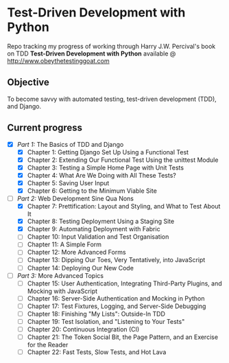 Test-Driven Development with Python
===================================
Repo tracking my progress of working through Harry J.W. Percival's book on TDD
 __Test-Driven Development with Python__ available @ http://www.obeythetestinggoat.com

## Objective
To become savvy with automated testing, test-driven development (TDD), and Django.

## Current progress
- [x] *Part 1:* The Basics of TDD and Django
  - [x] Chapter 1: Getting Django Set Up Using a Functional Test
  - [x] Chapter 2: Extending Our Functional Test Using the unittest Module
  - [x] Chapter 3: Testing a Simple Home Page with Unit Tests
  - [x] Chapter 4: What Are We Doing with All These Tests?
  - [x] Chapter 5: Saving User Input
  - [x] Chapter 6: Getting to the Minimum Viable Site

- [ ] *Part 2:* Web Development Sine Qua Nons
  - [x] Chapter 7: Prettification: Layout and Styling, and What to Test About It
  - [x] Chapter 8: Testing Deployment Using a Staging Site
  - [x] Chapter 9: Automating Deployment with Fabric
  - [ ] Chapter 10: Input Validation and Test Organisation
  - [ ] Chapter 11: A Simple Form
  - [ ] Chapter 12: More Advanced Forms
  - [ ] Chapter 13: Dipping Our Toes, Very Tentatively, into JavaScript
  - [ ] Chapter 14: Deploying Our New Code

- [ ] *Part 3:* More Advanced Topics
  - [ ] Chapter 15: User Authentication, Integrating Third-Party Plugins, and Mocking with JavaScript
  - [ ] Chapter 16: Server-Side Authentication and Mocking in Python
  - [ ] Chapter 17: Test Fixtures, Logging, and Server-Side Debugging
  - [ ] Chapter 18: Finishing "My Lists": Outside-In TDD
  - [ ] Chapter 19: Test Isolation, and "Listening to Your Tests"
  - [ ] Chapter 20: Continuous Integration (CI)
  - [ ] Chapter 21: The Token Social Bit, the Page Pattern, and an Exercise for the Reader
  - [ ] Chapter 22: Fast Tests, Slow Tests, and Hot Lava
